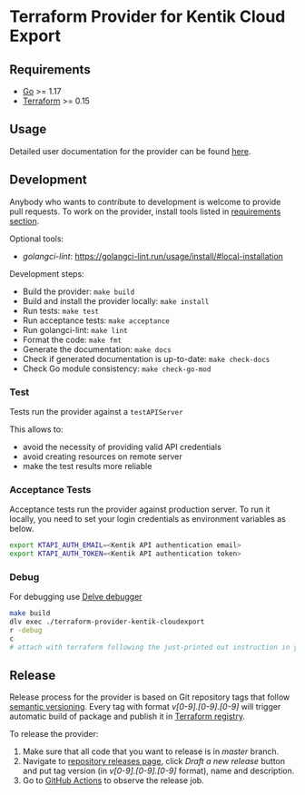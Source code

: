 # Terraform Provider for Kentik Cloud Export

## Requirements

- [Go](https://golang.org/doc/install) >= 1.17
- [Terraform](https://www.terraform.io/downloads.html) >= 0.15

## Usage

Detailed user documentation for the provider can be found [here](https://registry.terraform.io/providers/kentik/kentik-cloudexport/latest/docs).

## Development

Anybody who wants to contribute to development is welcome to provide pull requests. To work on the provider, install tools listed in [requirements section](#requirements).

Optional tools:
- _golangci-lint_: <https://golangci-lint.run/usage/install/#local-installation>

Development steps:
- Build the provider: `make build`
- Build and install the provider locally: `make install`
- Run tests: `make test`
- Run acceptance tests: `make acceptance`
- Run golangci-lint: `make lint`
- Format the code: `make fmt`
- Generate the documentation: `make docs`
- Check if generated documentation is up-to-date: `make check-docs`
- Check Go module consistency: `make check-go-mod`

### Test

Tests run the provider against a `testAPIServer`

This allows to:
- avoid the necessity of providing valid API credentials
- avoid creating resources on remote server
- make the test results more reliable

### Acceptance Tests

Acceptance tests run the provider against production server.
To run it locally, you need to set your login credentials as environment variables as below.

```bash
export KTAPI_AUTH_EMAIL=<Kentik API authentication email>
export KTAPI_AUTH_TOKEN=<Kentik API authentication token>
```

### Debug

For debugging use [Delve debugger](https://github.com/go-delve/delve)

```bash
make build
dlv exec ./terraform-provider-kentik-cloudexport
r -debug
c
# attach with terraform following the just-printed out instruction in your terminal
```

## Release

Release process for the provider is based on Git repository tags that follow [semantic versioning](https://semver.org/). Every tag with format _v\[0-9].\[0-9].\[0-9]_ will trigger automatic build of package and publish it in [Terraform registry](https://registry.terraform.io/providers/kentik/kentik-cloudexport).

To release the provider:
1. Make sure that all code that you want to release is in _master_ branch.
2. Navigate to [repository releases page](https://github.com/kentik/terraform-provider-kentik-cloudexport/releases), click _Draft a new release_ button and put tag version (in _v\[0-9].\[0-9].\[0-9]_ format), name and description.
3. Go to [GitHub Actions](https://github.com/kentik/terraform-provider-kentik-cloudexport/actions) to observe the release job.
